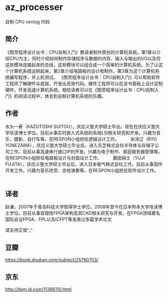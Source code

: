 # az_processer
自制 CPU verilog 代码

## 简介
《图灵程序设计丛书：CPU自制入门》教读者制作原创的计算机系统。第1章以介绍CPU为主，同时介绍如何制作存储程序与数据的内存、输入与输出的I/O以及将这些模块连接起来的总线，这些模块可以组合成一个简单的计算机系统。为了让这个计算机系统运转起来，第2章介绍电路板的设计和制作。第3章为这个计算机系统编写程序，并上机测试。
《图灵程序设计丛书：CPU自制入门》可以帮助软件工程师了解硬件与底层，开发出高效代码。硬件工程师可以在该书基础上设计定制硬件，开发高速计算机系统。相信读者可以在《图灵程序设计丛书：CPU自制入门》的阅读过程中，体会到自制计算机系统的乐趣。
　　
## 作者
水头一寿（KAZUTOSHI SUITOU），庆应义塾大学硕士毕业。现在在庆应义塾大学攻读博士学位。目前从事实时嵌入式系统的系统LSI相关研究和开发。兴趣为音乐、摄影、自行车等。在RESPON小组担任逻辑设计工作。
　　
米泽辽（RYO YONEZAWA），庆应义塾大学硕士毕业后，进入东芝株式会社半导体与存储子公司工作。目前从事高速串行接口IP的开发。兴趣为电子制作、家庭服务器管理等。在RESPON小组担任电路板设计与封面设计工作。
　　
藤田裕士（YUJI FUJITA），庆应义塾大学硕士毕业后，进入日本电气株式会社工作。目前从事固件开发工作。兴趣为音乐欣赏、吉他演奏等。在RESPON小组担任软件设计工作。
　　
## 译者
赵谦，2007年于青岛科技大学取得学士学位。2008年至今在日本熊本大学攻读博士学位。目前从事容错性FPGA架构及其CAD相关研究与开发。在FPGA领域著名国际会议FPGA、FPL以及ICFPT等发表过多篇学术论文

请支持正版^_^
## 豆瓣
https://book.douban.com/subject/25780703/

## 京东
http://item.jd.com/11366110.html
